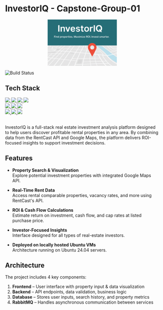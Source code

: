 # InvestorIQ - Capstone-Group-01
<img src="./messaging/banner/banner.png" alt="Banner" width="45%" style="max-width:800px; display:block; margin:auto;" />



![Build Status](https://img.shields.io/badge/build-in%20progress-yellow)  

## Tech Stack
<a href="https://react.dev/" target="_blank">
  <img src="https://img.shields.io/badge/React.js-61DAFB?style=for-the-badge&logo=react&logoColor=black" />
</a>
<a href="https://nodejs.org/" target="_blank">
  <img src="https://img.shields.io/badge/Node.js-339933?style=for-the-badge&logo=nodedotjs&logoColor=white" />
</a>
<a href="https://mariadb.org/" target="_blank">
  <img src="https://img.shields.io/badge/MariaDB-003545?style=for-the-badge&logo=mariadb&logoColor=white" />
</a>
<a href="https://www.rabbitmq.com/" target="_blank">
  <img src="https://img.shields.io/badge/RabbitMQ-FF6600?style=for-the-badge&logo=rabbitmq&logoColor=white" />
</a>
<br>
<a href="https://tailscale.com/" target="_blank">
  <img src="https://img.shields.io/badge/Tailscale-00A9E0?style=for-the-badge&logo=tailscale&logoColor=white" />
</a>
<a href="https://www.ansible.com/" target="_blank">
  <img src="https://img.shields.io/badge/Ansible-002D4D?style=for-the-badge&logo=ansible&logoColor=white" />
</a>
<a href="https://www.nginx.com/" target="_blank">
  <img src="https://img.shields.io/badge/Nginx-009639?style=for-the-badge&logo=nginx&logoColor=white" />
</a>
<br>
<a href="https://www.php.net/" target="_blank">
  <img src="https://img.shields.io/badge/PHP-777BB4?style=for-the-badge&logo=php&logoColor=white" />
</a>
<a href="https://www.python.org/" target="_blank">
  <img src="https://img.shields.io/badge/Python-3776AB?style=for-the-badge&logo=python&logoColor=white" />
</a>
<a href="https://www.gnu.org/software/bash/" target="_blank">
  <img src="https://img.shields.io/badge/Shell_Scripts-4EAA25?style=for-the-badge&logo=gnu-bash&logoColor=white" />
</a>


<br>
<br>

InvestorIQ is a full-stack real estate investment analysis platform designed to help users discover profitable rental properties in any area. By combining data from the RentCast API and Google Maps, the platform delivers ROI-focused insights to support investment decisions.

## Features

- **Property Search & Visualization**  
  Explore potential investment properties with integrated Google Maps API.

- **Real-Time Rent Data**  
  Access rental comparable properties, vacancy rates, and more using RentCast's API.

- **ROI & Cash Flow Calculations**  
  Estimate return on investment, cash flow, and cap rates at listed purchase price.

- **Investor-Focused Insights**  
  Interface designed for all types of real-estate investors.

- **Deployed on locally hosted Ubuntu VMs**  
  Architecture running on Ubuntu 24.04 servers.

## Architecture

The project includes 4 key components:

1. **Frontend** – User interface with property input & data visualization  
2. **Backend** – API endpoints, data validation, business logic  
3. **Database** – Stores user inputs, search history, and property metrics  
4. **RabbitMQ** – Handles asynchronous communication between services  


